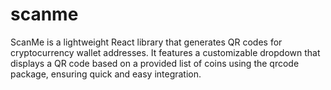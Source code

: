 # scanme
ScanMe is a lightweight React library that generates QR codes for cryptocurrency wallet addresses. It features a customizable dropdown that displays a QR code based on a provided list of coins using the qrcode package, ensuring quick and easy integration.
